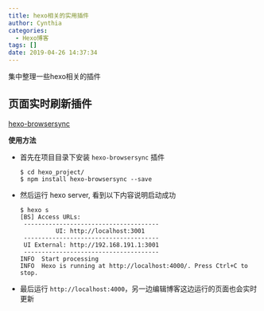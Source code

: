 ```yaml
---
title: hexo相关的实用插件
author: Cynthia
categories:
  - Hexo博客
tags: []
date: 2019-04-26 14:37:34
---
```


集中整理一些hexo相关的插件

<!--more-->

## 页面实时刷新插件

[hexo-browsersync](https://github.com/hexojs/hexo-browsersync/)

**使用方法**

- 首先在项目目录下安装 `hexo-browsersync` 插件

    ```shell
    $ cd hexo_project/
    $ npm install hexo-browsersync --save
    ```

- 然后运行 hexo server, 看到以下内容说明启动成功

    ```shell
    $ hexo s
    [BS] Access URLs:
     --------------------------------------
              UI: http://localhost:3001
     --------------------------------------
     UI External: http://192.168.191.1:3001
     --------------------------------------
    INFO  Start processing
    INFO  Hexo is running at http://localhost:4000/. Press Ctrl+C to stop.
    ```
- 最后运行 `http://localhost:4000`，另一边编辑博客这边运行的页面也会实时更新